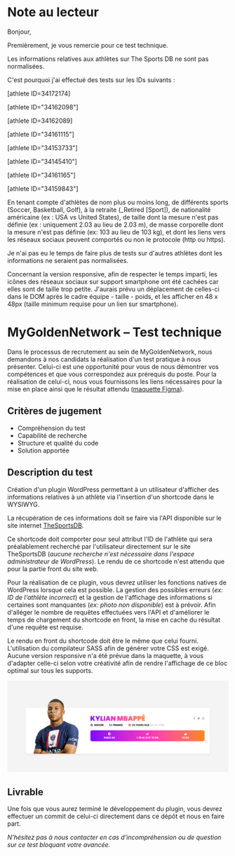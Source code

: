 # Note au lecteur

Bonjour,

Premièrement, je vous remercie pour ce test technique.

Les informations relatives aux athlètes sur The Sports DB ne sont pas normalisées.

C'est pourquoi j'ai effectué des tests sur les IDs suivants :

[athlete ID=34172174]

[athlete ID="34162098"]

[athlete ID=34162089]

[athlete ID="34161115"]

[athlete ID="34153733"]

[athlete ID="34145410"]

[athlete ID="34161165"]

[athlete ID="34159843"]

En tenant compte d'athlètes de nom plus ou moins long, de différents sports (Soccer, Basketball, Golf), à la retraite (_Retired [Sport]), de nationalité américaine (ex : USA vs United States), de taille dont la mesure n'est pas définie (ex : uniquement 2.03 au lieu de 2.03 m), de masse corporelle dont la mesure n'est pas définie (ex: 103 au lieu de 103 kg), et dont les liens vers les réseaux sociaux peuvent comportés ou non le protocole (http ou https).

Je n'ai pas eu le temps de faire plus de tests sur d'autres athlètes dont les informations ne seraient pas normalisées.

Concernant la version responsive, afin de respecter le temps imparti, les icônes des réseaux sociaux sur support smartphone ont été cachées car elles sont de taille trop petite. J'aurais prévu un déplacement de celles-ci dans le DOM après le cadre équipe - taille - poids, et les afficher en 48 x 48px (taille minimum requise pour un lien sur smartphone).

# MyGoldenNetwork – Test technique

Dans le processus de recrutement au sein de MyGoldenNetwork, nous demandons à nos candidats la réalisation d'un test pratique à nous présenter. Celui-ci est une opportunité pour vous de nous démontrer vos compétences et que vous correspondez aux prérequis du poste. Pour la réalisation de celui-ci, nous vous fournissons les liens nécessaires pour la mise en place ainsi que le résultat attendu ([maquette Figma](player_card.fig)).

## Critères de jugement

- Compréhension du test
- Capabilité de recherche
- Structure et qualité du code
- Solution apportée

## Description du test

Création d'un plugin WordPress permettant à un utilisateur d'afficher des informations relatives à un athlète via l'insertion d'un shortcode dans le WYSIWYG. 

La récupération de ces informations doit se faire via l'API disponible sur le site internet [TheSportsDB](https://www.thesportsdb.com/). 

Ce shortcode doit comporter pour seul attribut l'ID de l'athlète qui sera préalablement recherché par l'utilisateur directement sur le site TheSportsDB (*aucune recherche n'est nécessaire dans l'espace administrateur de WordPress*). 
Le rendu de ce shortcode n'est attendu que pour la partie front du site web.

Pour la réalisation de ce plugin, vous devrez utiliser les fonctions natives de WordPress lorsque cela est possible. 
La gestion des possibles erreurs (*ex: ID de l'athlète incorrect*) et la gestion de l'affichage des informations si certaines sont manquantes (*ex: photo non disponible*) est à prévoir. 
Afin d'alléger le nombre de requêtes effectuées vers l'API et d'améliorer le temps de chargement du shortcode en front, la mise en cache du résultat d'une requête est requise.

Le rendu en front du shortcode doit être le même que celui fourni. 
L'utilisation du compilateur SASS afin de générer votre CSS est exigé. 
Aucune version responsive n'a été prévue dans la maquette, à vous d'adapter celle-ci selon votre créativité afin de rendre l'affichage de ce bloc optimal sur tous les supports.

![Résultat](player_card.jpg)

## Livrable

Une fois que vous aurez terminé le développement du plugin, vous devrez effectuer un commit de celui-ci directement dans ce dépôt et nous en faire part.

*N'hésitez pas à nous contacter en cas d'incompréhension ou de question sur ce test bloquant votre avancée.*
